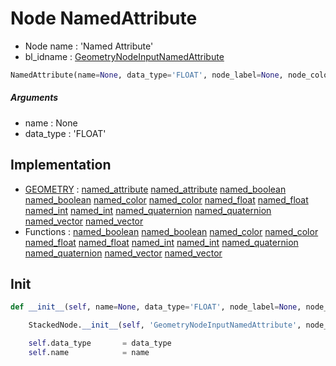 # Node NamedAttribute

- Node name : 'Named Attribute'
- bl_idname : [GeometryNodeInputNamedAttribute](https://docs.blender.org/api/current/bpy.types.GeometryNodeInputNamedAttribute.html)


``` python
NamedAttribute(name=None, data_type='FLOAT', node_label=None, node_color=None)
```
##### Arguments

- name : None
- data_type : 'FLOAT'

## Implementation

- [GEOMETRY](/docs/GeoNodes/socket_GEOMETRY.md) : [named_attribute](/docs/GeoNodes/socket_GEOMETRY.md#named_attribute) [named_attribute](/docs/GeoNodes/socket_GEOMETRY.md#named_attribute) [named_boolean](/docs/GeoNodes/socket_GEOMETRY.md#named_boolean) [named_boolean](/docs/GeoNodes/socket_GEOMETRY.md#named_boolean) [named_color](/docs/GeoNodes/socket_GEOMETRY.md#named_color) [named_color](/docs/GeoNodes/socket_GEOMETRY.md#named_color) [named_float](/docs/GeoNodes/socket_GEOMETRY.md#named_float) [named_float](/docs/GeoNodes/socket_GEOMETRY.md#named_float) [named_int](/docs/GeoNodes/socket_GEOMETRY.md#named_int) [named_int](/docs/GeoNodes/socket_GEOMETRY.md#named_int) [named_quaternion](/docs/GeoNodes/socket_GEOMETRY.md#named_quaternion) [named_quaternion](/docs/GeoNodes/socket_GEOMETRY.md#named_quaternion) [named_vector](/docs/GeoNodes/socket_GEOMETRY.md#named_vector) [named_vector](/docs/GeoNodes/socket_GEOMETRY.md#named_vector)
- Functions : [named_boolean](/docs/GeoNodes/GeoNodesTree.md#named_boolean) [named_boolean](/docs/GeoNodes/GeoNodesTree.md#named_boolean) [named_color](/docs/GeoNodes/GeoNodesTree.md#named_color) [named_color](/docs/GeoNodes/GeoNodesTree.md#named_color) [named_float](/docs/GeoNodes/GeoNodesTree.md#named_float) [named_float](/docs/GeoNodes/GeoNodesTree.md#named_float) [named_int](/docs/GeoNodes/GeoNodesTree.md#named_int) [named_int](/docs/GeoNodes/GeoNodesTree.md#named_int) [named_quaternion](/docs/GeoNodes/GeoNodesTree.md#named_quaternion) [named_quaternion](/docs/GeoNodes/GeoNodesTree.md#named_quaternion) [named_vector](/docs/GeoNodes/GeoNodesTree.md#named_vector) [named_vector](/docs/GeoNodes/GeoNodesTree.md#named_vector)

## Init

``` python
def __init__(self, name=None, data_type='FLOAT', node_label=None, node_color=None):

    StackedNode.__init__(self, 'GeometryNodeInputNamedAttribute', node_label=node_label, node_color=node_color)

    self.data_type       = data_type
    self.name            = name
```

